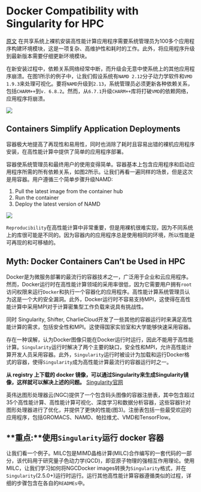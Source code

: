 # Docker Compatibility with Singularity for HPC
[原文](https://devblogs.nvidia.com/docker-compatibility-singularity-hpc/)
在共享系统上裸机安装高性能计算应用程序需要系统管理员为100多个应用程序构建环境模块，这是一项复杂、高维护性和耗时的工作。此外，将应用程序升级到最新版本需要仔细更新环境模块。

在新安装过程中，依赖关系网络经常中断，而升级会无意中使系统上的其他应用程序崩溃。在图1所示的例子中，让我们假设系统有`NAMD 2.12`分子动力学软件和`VMD 1.9.3`来处理可视化。要将`NAMD`升级到`2.13`，系统管理员必须更新各种依赖关系，包括`CHARM++`到`v. 6.8.2`。然而，从`6.7.1`升级`CHARM++`库将打破`VMD`的依赖网络，应用程序将崩溃。

![](https://devblogs.nvidia.com/wp-content/uploads/2018/08/hpc_cluster-1.png)
## Containers Simplify Application Deployments

容器极大地提高了再现性和易用性，同时也消除了耗时且容易出错的裸机应用程序安装，在高性能计算中提供了简单的应用程序部署。


容器使系统管理员和最终用户的使用变得简单。容器基本上包含应用程序和启动应用程序所需的所有依赖关系，如图2所示。让我们再看一遍同样的场景，但是这次是用容器。用户遵循三个简单步骤升级NAMD:
1. Pull the latest image from the container hub
2. Run the container
3. Deploy the latest version of NAMD

![](https://devblogs.nvidia.com/wp-content/uploads/2018/08/hpc_cluster_container-1.png)

`Reproducibility`在高性能计算中非常重要，但是用裸机很难实现，因为不同系统上的库很可能是不同的。因为容器内的应用程序总是使用相同的环境，所以性能是可再现的和可移植的。

## Myth: Docker Containers Can’t be Used in HPC
Docker是为微服务部署的最流行的容器技术之一，广泛用于企业和云应用程序。然而，Docker运行时在高性能计算领域的采用率很低，因为它需要用户拥有`root`访问权限来运行`Docker`和执行一个容器化的应用程序。高性能计算系统管理员认为这是一个大的安全漏洞。此外，Docker运行时不容易支持MPI，这使得在高性能计算中采用MPI对于计算密集型工作负载来说具有挑战性。

同时 Singularity, Shifter, CharlieCloud开发了一些其他的容器运行时来满足高性能计算的需求，包括安全性和MPI。这使得国家实验室和大学能够快速采用容器。

存在一种误解，认为Docker图像只能在Docker运行时运行，因此不能用于高性能计算。`Singularity`运行时解决了两个主要的缺口，安全性和MPI，允许高性能计算开发人员采用容器。此外，`Singularity`运行时被设计为加载和运行Docker格式的容器，使得`Singularity`成为高性能计算最流行的容器运行时之一。

**从 registry 上下载的 docker 镜像，可以通过Singularity来生成Singularity镜像，这样就可以解决上述的问题。** [Singularity官网](https://www.sylabs.io/guides/3.2/user-guide/build_a_container.html)

英伟达图形处理器云(NGC)提供了一个包含码头图像的容器注册表，其中包含超过35个高性能计算、高性能计算可视化、深度学习和数据分析容器，这些容器针对图形处理器进行了优化，并提供了更快的性能(图3)。注册表包括一些最受欢迎的应用程序，包括GROMACS、NAMD、帕拉维尤、VMD和TensorFlow。

## **重点:**使用`Singularity`运行 docker 容器
让我们看一个例子。MILC包是MIMD晶格计算(MILC)合作编写的一套代码的一部分，该代码用于研究量子色动力学(QCD)，即亚原子物理的强相互作用理论。使用MILC，让我们学习如何将NGCDocker images转换为`Singularity`格式，并在`Singularity`(2.5.0+)运行时运行。运行其他高性能计算容器遵循类似的过程，详细的步骤包含在各自的`READMEs`中。
